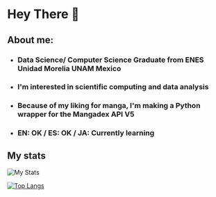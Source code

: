 # Hey There 👋

## About me:

* ### Data Science/ Computer Science Graduate from ENES Unidad Morelia UNAM Mexico
* ### I'm interested in scientific computing and data analysis
* ### Because of my liking for manga, I'm making a Python wrapper for the Mangadex API V5
* ### EN: OK / ES: OK / JA: Currently learning

## My stats
![My Stats](https://github-readme-stats.vercel.app/api?username=EMACC99&theme=dracula&show_icons=true)

[![Top Langs](https://github-readme-stats.vercel.app/api/top-langs/?username=EMACC99&layout=compact&theme=dracula&show_icons=true)](https://github.com/EMACC99)

### 
